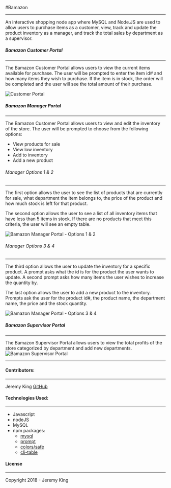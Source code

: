  #Bamazon
 ***
 
 An interactive shopping node app where MySQL and Node.JS are used to allow users to purchase items as a customer, view, track and update the product inventory as a manager, and track the total sales by department as a supervisor.
 
 ##### Bamazon Customer Portal
 ***
 
 The Bamazon Customer Portal allows users to view the current items available for purchase.  The user will be prompted to enter the item id# and how many items they wish to purchase.  If the item is in stock, the order will be completed and the user will see the total amount of their purchase.
 
 ![Customer Portal](Images/customer-view.png)
 
 
 ##### Bamazon Manager Portal
 ***
 
 The Bamazon Customer Portal allows users to view and edit the inventory of the store.  The user will be prompted to choose from the following options:
 * View products for sale
 * View low inventory
 * Add to inventory
 * Add a new product
 
 ###### Manager Options 1 & 2
 ***
 
 The first option allows the user to see the list of products that are currently for sale, what department the item belongs to, the price of the product and how much stock is left for that product.
 
 The second option allows the user to see a list of all inventory items that have less than 5 items in stock.  If there are no products that meet this criteria, the user will see an empty table.
 
 ![Bamazon Manager Portal - Options 1 & 2](Images/manager-view1.png)
 
 
 ###### Manager Options 3 & 4
 ***
 
 The third option allows the user to update the inventory for a specific product.  A prompt asks what the id is for the product the user wants to update.  A second prompt asks how many items the user wishes to increase the quantity by.
 
 The last option allows the user to add a new product to the inventory.  Prompts ask the user for the product id#, the product name, the department name, the price and the stock quantity.
 
 ![Bamazon Manager Portal - Options 3 & 4](Images/manager-view2.png)
 
 
 ##### Bamazon Supervisor Portal
 ***
 
 The Bamazon Supervisor Portal allows users to view the total profits of the store categorized by department and add new departments.  
 ![Bamazon Supervisor Portal](Images/supervisor-view.png)
 ***

#### Contributors:
***
 Jeremy King [GitHub](https://github.com/kingjeremy2211/)

#### Technologies Used:
***
 * Javascript
* nodeJS
 * MySQL
 * npm packages:
 	- [mysql](https://github.com/felixge/node-mysql)
 	- [prompt](https://github.com/flatiron/prompt)
 	- [colors/safe](https://github.com/Marak/colors.js)
 	- [cli-table](https://github.com/Automattic/cli-table)

#### License
***
 Copyright 2018  - Jeremy King
